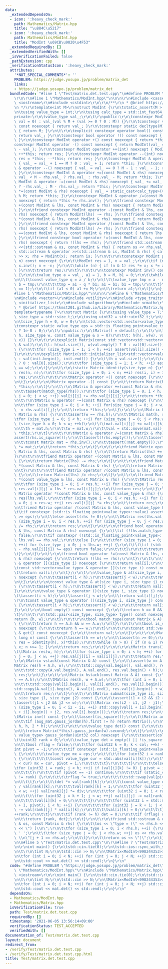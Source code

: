 ```yaml
---
data:
  _extendedDependsOn:
  - icon: ':heavy_check_mark:'
    path: Mathematics/Matrix.hpp
    title: "\u884C\u5217"
  - icon: ':heavy_check_mark:'
    path: Mathematics/ModInt.hpp
    title: "ModInt \u69CB\u9020\u4F53"
  _extendedRequiredBy: []
  _extendedVerifiedWith: []
  _isVerificationFailed: false
  _pathExtension: cpp
  _verificationStatusIcon: ':heavy_check_mark:'
  attributes:
    '*NOT_SPECIAL_COMMENTS*': ''
    PROBLEM: https://judge.yosupo.jp/problem/matrix_det
    links:
    - https://judge.yosupo.jp/problem/matrix_det
  bundledCode: "#line 1 \"Test/matrix.det.test.cpp\"\n#define PROBLEM \"https://judge.yosupo.jp/problem/matrix_det\"\
    \r\n\r\n#line 1 \"Mathematics/ModInt.hpp\"\n\n\n\r\n#include <cassert>\r\n#include\
    \ <iostream>\r\n#include <cstdint>\r\n\r\n/**\r\n * @brief https://tkmst201.github.io/Library/Mathematics/ModInt.hpp\r\
    \n */\r\ntemplate<int M>\r\nstruct ModInt {\r\n\tstatic_assert(M > 0);\r\n\t\r\
    \n\tusing value_type = int;\r\n\tusing calc_type = std::int_fast64_t;\r\n\t\r\n\
    private:\r\n\tvalue_type val_;\r\n\t\r\npublic:\r\n\tconstexpr ModInt(calc_type\
    \ val = 0) : val_(val % M + (val >= 0 ? 0 : M)) {}\r\n\tconstexpr value_type val()\
    \ const noexcept { return val_; }\r\n\tconstexpr static decltype(M) mod() noexcept\
    \ { return M; }\r\n\t\r\n\texplicit constexpr operator bool() const noexcept {\
    \ return val_; }\r\n\tconstexpr bool operator !() const noexcept { return !static_cast<bool>(*this);\
    \ }\r\n\tconstexpr ModInt operator +() const noexcept { return *this; }\r\n\t\
    constexpr ModInt operator -() const noexcept { return ModInt(val_ == 0 ? 0 : M\
    \ - val_); }\r\n\tconstexpr ModInt operator ++(int) noexcept { ModInt res = *this;\
    \ ++*this; return res; }\r\n\tconstexpr ModInt operator --(int) noexcept { ModInt\
    \ res = *this; --*this; return res; }\r\n\tconstexpr ModInt & operator ++() noexcept\
    \ { val_ = val_ + 1 == M ? 0 : val_ + 1; return *this; }\r\n\tconstexpr ModInt\
    \ & operator --() noexcept { val_ = val_ == 0 ? M - 1 : val_ - 1; return *this;\
    \ }\r\n\tconstexpr ModInt & operator +=(const ModInt & rhs) noexcept { val_ +=\
    \ val_ < M - rhs.val_ ? rhs.val_ : rhs.val_ - M; return *this; }\r\n\tconstexpr\
    \ ModInt & operator -=(const ModInt & rhs) noexcept { val_ += val_ >= rhs.val_\
    \ ? -rhs.val_ : M - rhs.val_; return *this; }\r\n\tconstexpr ModInt & operator\
    \ *=(const ModInt & rhs) noexcept { val_ = static_cast<calc_type>(val_) * rhs.val_\
    \ % M; return *this; }\r\n\tconstexpr ModInt & operator /=(const ModInt & rhs)\
    \ noexcept { return *this *= rhs.inv(); }\r\n\tfriend constexpr ModInt operator\
    \ +(const ModInt & lhs, const ModInt & rhs) noexcept { return ModInt(lhs) += rhs;\
    \ }\r\n\tfriend constexpr ModInt operator -(const ModInt & lhs, const ModInt &\
    \ rhs) noexcept { return ModInt(lhs) -= rhs; }\r\n\tfriend constexpr ModInt operator\
    \ *(const ModInt & lhs, const ModInt & rhs) noexcept { return ModInt(lhs) *= rhs;\
    \ }\r\n\tfriend constexpr ModInt operator /(const ModInt & lhs, const ModInt &\
    \ rhs) noexcept { return ModInt(lhs) /= rhs; }\r\n\tfriend constexpr bool operator\
    \ ==(const ModInt & lhs, const ModInt & rhs) noexcept { return lhs.val_ == rhs.val_;\
    \ }\r\n\tfriend constexpr bool operator !=(const ModInt & lhs, const ModInt &\
    \ rhs) noexcept { return !(lhs == rhs); }\r\n\tfriend std::ostream & operator\
    \ <<(std::ostream & os, const ModInt & rhs) { return os << rhs.val_; }\r\n\tfriend\
    \ std::istream & operator >>(std::istream & is, ModInt & rhs) { calc_type x; is\
    \ >> x; rhs = ModInt(x); return is; }\r\n\t\r\n\tconstexpr ModInt pow(calc_type\
    \ n) const noexcept {\r\n\t\tModInt res = 1, x = val_;\r\n\t\tif (n < 0) { x =\
    \ x.inv(); n = -n; }\r\n\t\twhile (n) { if (n & 1) res *= x; x *= x; n >>= 1;\
    \ }\r\n\t\treturn res;\r\n\t}\r\n\t\r\n\tconstexpr ModInt inv() const noexcept\
    \ {\r\n\t\tvalue_type a = val_, a1 = 1, b = M, b1 = 0;\r\n\t\twhile (b > 0) {\r\
    \n\t\t\tconst value_type q = a / b;\r\n\t\t\tvalue_type tmp = a - q * b; a = b;\
    \ b = tmp;\r\n\t\t\ttmp = a1 - q * b1; a1 = b1; b1 = tmp;\r\n\t\t}\r\n\t\tassert(a\
    \ == 1);\r\n\t\tif (a1 < 0) a1 += M;\r\n\t\treturn a1;\r\n\t}\r\n};\r\n\r\n\n\
    #line 1 \"Mathematics/Matrix.hpp\"\n\n\n\r\n#line 6 \"Mathematics/Matrix.hpp\"\
    \n#include <vector>\r\n#include <utility>\r\n#include <type_traits>\r\n#include\
    \ <initializer_list>\r\n#include <algorithm>\r\n#include <cmath>\r\n\r\n/**\r\n\
    \ * @brief https://tkmst201.github.io/Library/Mathematics/Matrix.hpp\r\n */\r\n\
    template<typename T>\r\nstruct Matrix {\r\n\tusing value_type = T;\r\n\tusing\
    \ size_type = std::size_t;\r\n\tusing uint32 = std::uint32_t;\r\n\t\r\nprivate:\r\
    \n\tsize_type h = 0, w = 0;\r\n\tstd::vector<std::vector<value_type>> val;\r\n\
    \tconstexpr static value_type eps = std::is_floating_point<value_type>::value\
    \ ? 1e-8 : 0;\r\n\t\r\npublic:\r\n\tMatrix() = default;\r\n\t\r\n\tMatrix(size_type\
    \ h, size_type w, const value_type & x = 0)\r\n\t\t: h(h), w(w), val(h, std::vector<value_type>(w,\
    \ x)) {}\r\n\t\r\n\texplicit Matrix(const std::vector<std::vector<value_type>>\
    \ & val)\r\n\t\t: h(val.size()), w(val.empty() ? 0 : val[0].size()), val(val)\
    \ {\r\n\t\tfor (size_type i = 1; i < h; ++i) assert(val[i].size() == w);\r\n\t\
    }\r\n\t\r\n\texplicit Matrix(std::initializer_list<std::vector<value_type>> init)\
    \ : val(init.begin(), init.end()) {\r\n\t\th = val.size();\r\n\t\tw = val.empty()\
    \ ? 0 : val[0].size();\r\n\t\tfor (size_type i = 1; i < h; ++i) assert(val[i].size()\
    \ == w);\r\n\t}\r\n\t\r\n\tstatic Matrix identity(size_type n) {\r\n\t\tMatrix\
    \ res(n, n);\r\n\t\tfor (size_type i = 0; i < n; ++i) res(i, i) = 1;\r\n\t\treturn\
    \ res;\r\n\t}\r\n\t\r\n\tMatrix operator +() const noexcept {\r\n\t\treturn *this;\r\
    \n\t}\r\n\t\r\n\tMatrix operator -() const {\r\n\t\treturn Matrix(h, w, 0) -=\
    \ *this;\r\n\t}\r\n\t\r\n\tMatrix & operator +=(const Matrix & rhs) noexcept {\r\
    \n\t\tassert(match_type(rhs));\r\n\t\tfor (size_type i = 0; i < h; ++i) for (size_type\
    \ j = 0; j < w; ++j) val[i][j] += rhs.val[i][j];\r\n\t\treturn *this;\r\n\t}\r\
    \n\t\r\n\tMatrix & operator -=(const Matrix & rhs) noexcept {\r\n\t\tassert(match_type(rhs));\r\
    \n\t\tfor (size_type i = 0; i < h; ++i) for(size_type j = 0; j < w; ++j) val[i][j]\
    \ -= rhs.val[i][j];\r\n\t\treturn *this;\r\n\t}\r\n\t\r\n\tMatrix & operator *=(const\
    \ Matrix & rhs) {\r\n\t\tassert(w == rhs.h);\r\n\t\tMatrix mat(h, rhs.w);\r\n\t\
    \tfor (size_type i = 0; i < h; ++i) for (size_type j = 0; j < rhs.w; ++j) for\
    \ (size_type k = 0; k < w; ++k)\r\n\t\t\tmat.val[i][j] += val[i][k] * rhs.val[k][j];\r\
    \n\t\th = mat.h;\r\n\t\tw = mat.w;\r\n\t\tval = std::move(mat.val);\r\n\t\treturn\
    \ *this;\r\n\t}\r\n\t\r\n\tMatrix & operator /=(const Matrix & rhs) {\r\n\t\t\
    assert(rhs.is_square());\r\n\t\tassert(!rhs.empty());\r\n\t\tassert(w == rhs.h);\r\
    \n\t\tconst Matrix mat = rhs.inv();\r\n\t\tassert(!mat.empty());\r\n\t\t*this\
    \ *= mat;\r\n\t\treturn *this;\r\n\t}\r\n\t\r\n\tfriend Matrix operator +(const\
    \ Matrix & lhs, const Matrix & rhs) {\r\n\t\treturn Matrix(lhs) += rhs;\r\n\t\
    }\r\n\t\r\n\tfriend Matrix operator -(const Matrix & lhs, const Matrix & rhs)\
    \ {\r\n\t\treturn Matrix(lhs) -= rhs;\r\n\t}\r\n\t\r\n\tfriend Matrix operator\
    \ *(const Matrix & lhs, const Matrix & rhs) {\r\n\t\treturn Matrix(lhs) *= rhs;\r\
    \n\t}\r\n\t\r\n\tfriend Matrix operator /(const Matrix & lhs, const Matrix & rhs)\
    \ {\r\n\t\treturn Matrix(lhs) /= rhs;\r\n\t}\r\n\t\r\n\tfriend Matrix operator\
    \ *(const value_type & lhs, const Matrix & rhs) {\r\n\t\tMatrix res(rhs.val);\r\
    \n\t\tfor (size_type i = 0; i < res.h; ++i) for (size_type j = 0; j < res.w; ++j)\
    \ res.val[i][j] = lhs * res.val[i][j];\r\n\t\treturn res;\r\n\t}\r\n\t\r\n\tfriend\
    \ Matrix operator *(const Matrix & lhs, const value_type & rhs) {\r\n\t\tMatrix\
    \ res(lhs.val);\r\n\t\tfor (size_type i = 0; i < res.h; ++i) for (size_type j\
    \ = 0; j < res.w; ++j) res.val[i][j] *= rhs;\r\n\t\treturn res;\r\n\t}\r\n\t\r\
    \n\tfriend Matrix operator /(const Matrix & lhs, const value_type & rhs) {\r\n\
    \t\tif constexpr (std::is_floating_point<value_type>::value) assert(std::abs(rhs)\
    \ >= eps);\r\n\t\telse assert(rhs != 0);\r\n\t\tMatrix res(lhs.val);\r\n\t\tfor\
    \ (size_type i = 0; i < res.h; ++i) for (size_type j = 0; j < res.w; ++j) res.val[i][j]\
    \ /= rhs;\r\n\t\treturn res;\r\n\t}\r\n\t\r\n\tfriend bool operator ==(const Matrix\
    \ & lhs, const Matrix & rhs) noexcept {\r\n\t\tif (!lhs.match_type(rhs)) return\
    \ false;\r\n\t\tif constexpr (!std::is_floating_point<value_type>::value) return\
    \ lhs.val == rhs.val;\r\n\t\telse {\r\n\t\t\tfor (size_type i = 0; i < lhs.h;\
    \ ++i) for (size_type j = 0; j < lhs.w; ++j) {\r\n\t\t\t\tif (std::abs(lhs.val[i][j]\
    \ - rhs.val[i][j]) >= eps) return false;\r\n\t\t\t}\r\n\t\t\treturn true;\r\n\t\
    \t}\r\n\t}\r\n\t\r\n\tfriend bool operator !=(const Matrix & lhs, const Matrix\
    \ & rhs) noexcept {\r\n\t\treturn !(lhs == rhs);\r\n\t}\r\n\t\r\n\tstd::vector<value_type>\
    \ & operator [](size_type i) noexcept {\r\n\t\treturn val[i];\r\n\t}\r\n\t\r\n\
    \tconst std::vector<value_type> & operator [](size_type i) const noexcept {\r\n\
    \t\treturn val[i];\r\n\t};\r\n\t\r\n\tvalue_type & at(size_type i, size_type j)\
    \ noexcept {\r\n\t\tassert(i < h);\r\n\t\tassert(j < w);\r\n\t\treturn val[i][j];\r\
    \n\t}\r\n\t\r\n\tconst value_type & at(size_type i, size_type j) const noexcept\
    \ {\r\n\t\tassert(i < h);\r\n\t\tassert(j < w);\r\n\t\treturn val[i][j];\r\n\t\
    }\r\n\t\r\n\tvalue_type & operator ()(size_type i, size_type j) noexcept {\r\n\
    \t\tassert(i < h);\r\n\t\tassert(j < w);\r\n\t\treturn val[i][j];\r\n\t};\r\n\t\
    \r\n\tconst value_type & operator ()(size_type i, size_type j) const noexcept\
    \ {\r\n\t\tassert(i < h);\r\n\t\tassert(j < w);\r\n\t\treturn val[i][j];\r\n\t\
    }\r\n\t\r\n\tbool empty() const noexcept {\r\n\t\treturn h == 0 && w == 0;\r\n\
    \t}\r\n\t\r\n\tstd::pair<size_type, size_type> type() const noexcept {\r\n\t\t\
    return {h, w};\r\n\t}\r\n\t\r\n\tbool match_type(const Matrix & A) const noexcept\
    \ {\r\n\t\treturn h == A.h && w == A.w;\r\n\t}\r\n\t\r\n\tbool is_square() const\
    \ noexcept {\r\n\t\treturn h == w;\r\n\t}\r\n\t\r\n\tconst std::vector<std::vector<value_type>>\
    \ & get() const noexcept {\r\n\t\treturn val;\r\n\t}\r\n\t\r\n\tMatrix pow(long\
    \ long n) const {\r\n\t\tassert(h == w);\r\n\t\tassert(n >= 0);\r\n\t\tMatrix\
    \ res = identity(h), x(*this);\r\n\t\twhile (n > 0) { if (n & 1) res *= x; x *=\
    \ x; n >>= 1; }\r\n\t\treturn res;\r\n\t}\r\n\t\r\n\tMatrix trans() const {\r\n\
    \t\tMatrix res(w, h);\r\n\t\tfor (size_type i = 0; i < h; ++i) for (size_type\
    \ j = 0; j < w; ++j) res.val[j][i] = val[i][j];\r\n\t\treturn res;\r\n\t}\r\n\t\
    \r\n\tMatrix vstack(const Matrix & A) const {\r\n\t\tassert(w == A.w);\r\n\t\t\
    Matrix res(h + A.h, w);\r\n\t\tstd::copy(val.begin(), val.end(), res.val.begin());\r\
    \n\t\tstd::copy(A.val.begin(), A.val.end(), res.val.begin() + h);\r\n\t\treturn\
    \ res;\r\n\t}\r\n\t\r\n\tMatrix hstack(const Matrix & A) const {\r\n\t\tassert(h\
    \ == A.h);\r\n\t\tMatrix res(h, w + A.w);\r\n\t\tfor (int i = 0; i < h; ++i) {\r\
    \n\t\t\tstd::copy(val[i].begin(), val[i].end(), res.val[i].begin());\r\n\t\t\t\
    std::copy(A.val[i].begin(), A.val[i].end(), res.val[i].begin() + w);\r\n\t\t}\r\
    \n\t\treturn res;\r\n\t}\r\n\t\r\n\tMatrix submat(size_type i1, size_type i2,\
    \ size_type j1, size_type j2) const {\r\n\t\tassert(i1 < i2 && i2 <= h);\r\n\t\
    \tassert(j1 < j2 && j2 <= w);\r\n\t\tMatrix res(i2 - i1, j2 - j1);\r\n\t\tfor\
    \ (size_type i = 0; i < i2 - i1; ++i) std::copy(val[i + i1].begin() + j1, val[i\
    \ + i1].begin() + j2, res.val[i].begin());\r\n\t\treturn res;\r\n\t}\r\n\t\r\n\
    \tMatrix inv() const {\r\n\t\tassert(is_square());\r\n\t\tMatrix aug_mat = this->hstack(identity(h));\r\
    \n\t\tif (aug_mat.gauss_jordan(h).first != h) return Matrix();\r\n\t\treturn aug_mat.submat(0,\
    \ h, h, 2 * h);\r\n\t}\r\n\t\r\n\tvalue_type det() const {\r\n\t\tassert(is_square());\r\
    \n\t\treturn Matrix(*this).gauss_jordan(w).second;\r\n\t}\r\n\t\r\n\tstd::pair<uint32,\
    \ value_type> gauss_jordan(uint32 col) noexcept {\r\n\t\tassert(col <= w);\r\n\
    \t\tuint32 rank = 0;\r\n\t\tvalue_type det = empty() || !is_square() ? 0 : 1;\r\
    \n\t\tbool rflag = false;\r\n\t\tfor (uint32 k = 0; k < col; ++k) {\r\n\t\t\t\
    int pivot = -1;\r\n\t\t\tif constexpr (std::is_floating_point<value_type>::value)\
    \ {\r\n\t\t\t\tvalue_type mx = eps;\r\n\t\t\t\tfor (uint32 i = rank; i < h; ++i)\
    \ {\r\n\t\t\t\t\tconst value_type cur = std::abs(val[i][k]);\r\n\t\t\t\t\tif (mx\
    \ < cur) mx = cur, pivot = i;\r\n\t\t\t\t}\r\n\t\t\t}\r\n\t\t\telse {\r\n\t\t\t\
    \tfor (uint32 i = rank; i < h; ++i) if (val[i][k] != 0) { pivot = i; break; }\r\
    \n\t\t\t}\r\n\t\t\tif (pivot == -1) continue;\r\n\t\t\tif (static_cast<uint32>(pivot)\
    \ != rank) {\r\n\t\t\t\trflag ^= true;\r\n\t\t\t\tstd::swap(val[pivot], val[rank]);\r\
    \n\t\t\t}\r\n\t\t\tdet *= val[rank][k];\r\n\t\t\tconst value_type div = static_cast<value_type>(1)\
    \ / val[rank][k];\r\n\t\t\tval[rank][k] = 1;\r\n\t\t\tfor (uint32 j = k + 1; j\
    \ < w; ++j) val[rank][j] *= div;\r\n\t\t\tfor (uint32 i = 0; i < rank; ++i) {\r\
    \n\t\t\t\tfor (uint32 j = k + 1; j < w; ++j) val[i][j] -= val[rank][j] * val[i][k];\r\
    \n\t\t\t\tval[i][k] = 0;\r\n\t\t\t}\r\n\t\t\tfor (uint32 i = std::max<uint32>(rank\
    \ + 1, pivot); i < h; ++i) {\r\n\t\t\t\tfor (uint32 j = k + 1; j < w; ++j) val[i][j]\
    \ -= val[rank][j] * val[i][k];\r\n\t\t\t\tval[i][k] = 0;\r\n\t\t\t}\r\n\t\t\t\
    ++rank;\r\n\t\t}\r\n\t\tif (rank != h) det = 0;\r\n\t\tif (rflag) det = -det;\r\
    \n\t\treturn {rank, det};\r\n\t}\r\n\t\r\n\tfriend std::ostream & operator <<(std::ostream\
    \ & os, const Matrix & rhs) {\r\n\t\tos << \"type = (\" << rhs.h << \",\" << rhs.w\
    \ << \") [\\n\";\r\n\t\tfor (size_type i = 0; i < rhs.h; ++i) {\r\n\t\t\tos <<\
    \ ' ';\r\n\t\t\tfor (size_type j = 0; j < rhs.w; ++j) os << rhs.val[i][j] << \"\
    \ \\n\"[j + 1 == rhs.w];\r\n\t\t}\r\n\t\treturn os << \"]\";\r\n\t}\r\n};\r\n\r\
    \n\n#line 5 \"Test/matrix.det.test.cpp\"\n\r\n#line 7 \"Test/matrix.det.test.cpp\"\
    \n\r\nint main() {\r\n\tstd::cin.tie(0);\r\n\tstd::ios::sync_with_stdio(false);\r\
    \n\t\r\n\tint N;\r\n\tstd::cin >> N;\r\n\tMatrix<ModInt<998244353>> mat(N, N);\r\
    \n\tfor (int i = 0; i < N; ++i) for (int j = 0; j < N; ++j) std::cin >> mat[i][j];\r\
    \n\tstd::cout << mat.det() << std::endl;\r\n}\r\n"
  code: "#define PROBLEM \"https://judge.yosupo.jp/problem/matrix_det\"\r\n\r\n#include\
    \ \"Mathematics/ModInt.hpp\"\r\n#include \"Mathematics/Matrix.hpp\"\r\n\r\n#include\
    \ <iostream>\r\n\r\nint main() {\r\n\tstd::cin.tie(0);\r\n\tstd::ios::sync_with_stdio(false);\r\
    \n\t\r\n\tint N;\r\n\tstd::cin >> N;\r\n\tMatrix<ModInt<998244353>> mat(N, N);\r\
    \n\tfor (int i = 0; i < N; ++i) for (int j = 0; j < N; ++j) std::cin >> mat[i][j];\r\
    \n\tstd::cout << mat.det() << std::endl;\r\n}\r\n"
  dependsOn:
  - Mathematics/ModInt.hpp
  - Mathematics/Matrix.hpp
  isVerificationFile: true
  path: Test/matrix.det.test.cpp
  requiredBy: []
  timestamp: '2021-06-05 13:56:14+09:00'
  verificationStatus: TEST_ACCEPTED
  verifiedWith: []
documentation_of: Test/matrix.det.test.cpp
layout: document
redirect_from:
- /verify/Test/matrix.det.test.cpp
- /verify/Test/matrix.det.test.cpp.html
title: Test/matrix.det.test.cpp
---
```

